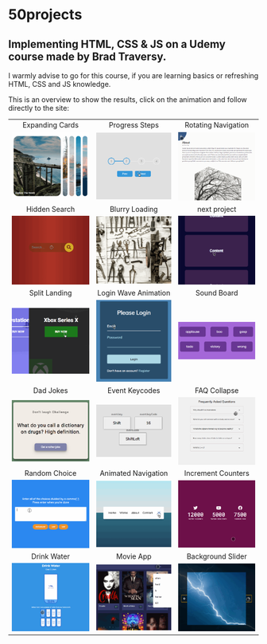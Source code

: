 # 50projects

## Implementing HTML, CSS &amp; JS on a Udemy course made by Brad Traversy.

I warmly advise to go for this course, if you are learning basics or refreshing HTML, CSS and JS knowledge.

This is an overview to show the results, click on the animation and follow directly to the site:

|                                                                                                                     |                                                                                                                               |                                                                                                                             |
| :-----------------------------------------------------------------------------------------------------------------: | :---------------------------------------------------------------------------------------------------------------------------: | :-------------------------------------------------------------------------------------------------------------------------: |
|                                                   Expanding Cards                                                   |                                                        Progress Steps                                                         |                                                     Rotating Navigation                                                     |
| [![expanding cards](images/01.gif)](https://krisbaranski.github.io/50projects/course/01.expanding_cards/index.html) |       [![progress steps](images/02.gif)](https://krisbaranski.github.io/50projects/course/02.progress_steps/index.html)       | [![rotating navigation](images/03.gif)](https://krisbaranski.github.io/50projects/course/03.rotating_navigation/index.html) |
|                                                    Hidden Search                                                    |                                                        Blurry Loading                                                         |                                                        next project                                                         |
|   [![hidden search](images/04.gif)](https://krisbaranski.github.io/50projects/course/04.hidden_search/index.html)   |       [![blurry loading](images/05.gif)](https://krisbaranski.github.io/50projects/course/04.blurry_loading/index.html)       |    [![expanding cards](images/06.gif)](https://krisbaranski.github.io/50projects/course/06.scroll_animation/index.html)     |
|                                                    Split Landing                                                    |                                                     Login Wave Animation                                                      |                                                         Sound Board                                                         |
|   [![split landing](images/07.gif)](https://krisbaranski.github.io/50projects/course/07.split_landing/index.html)   | [![login wave animation](images/08.gif)](https://krisbaranski.github.io/50projects/course/08.login_wave_animation/index.html) |         [![sound board](images/09.png)](https://krisbaranski.github.io/50projects/course/09.sound_board/index.html)         |
|                                                      Dad Jokes                                                      |                                                        Event Keycodes                                                         |                                                        FAQ Collapse                                                         |
|       [![dad jokes](images/10.png)](https://krisbaranski.github.io/50projects/course/10.dad_jokes/index.html)       |    [![login wave animation](images/11.png)](https://krisbaranski.github.io/50projects/course/11.event_keycodes/index.html)    |        [![sound board](images/12.gif)](https://krisbaranski.github.io/50projects/course/12.faq_collapse/index.html)         |
|                                                    Random Choice                                                    |                                                      Animated Navigation                                                      |                                                     Increment Counters                                                      |
|   [![random choice](images/13.gif)](https://krisbaranski.github.io/50projects/course/13.random_choice/index.html)   |  [![animated navigation](images/14.gif)](https://krisbaranski.github.io/50projects/course/11.animated_navigation/index.html)  |  [![increment counter](images/15.gif)](https://krisbaranski.github.io/50projects/course/15.increment_counters/index.html)   |
|                                                     Drink Water                                                     |                                                           Movie App                                                           |                                                      Background Slider                                                      |
|     [![drink water](images/16.gif)](https://krisbaranski.github.io/50projects/course/16.drink_water/index.html)     |            [![movie app](images/17.gif)](https://krisbaranski.github.io/50projects/course/17.movie_app/index.html)            |   [![background slider](images/18.gif)](https://krisbaranski.github.io/50projects/course/18.background_slider/index.html)   |
